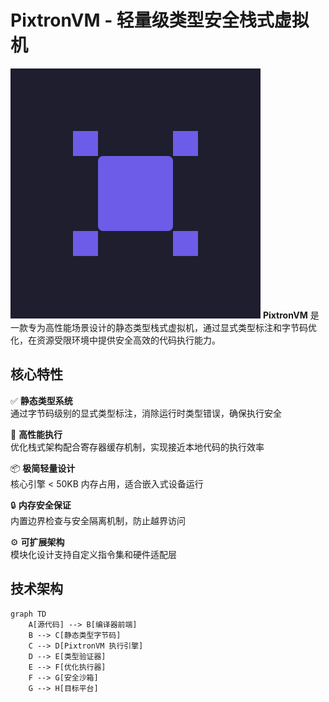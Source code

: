 # PixtronVM - 轻量级类型安全栈式虚拟机
![PixotronVM](./logo.svg)
**PixtronVM** 是一款专为高性能场景设计的静态类型栈式虚拟机，通过显式类型标注和字节码优化，在资源受限环境中提供安全高效的代码执行能力。

## 核心特性

✅ **静态类型系统**  
通过字节码级别的显式类型标注，消除运行时类型错误，确保执行安全

🚀 **高性能执行**  
优化栈式架构配合寄存器缓存机制，实现接近本地代码的执行效率

📦 **极简轻量设计**  
核心引擎 < 50KB 内存占用，适合嵌入式设备运行

🔒 **内存安全保证**  
内置边界检查与安全隔离机制，防止越界访问

⚙️ **可扩展架构**  
模块化设计支持自定义指令集和硬件适配层

## 技术架构

```mermaid
graph TD
    A[源代码] --> B[编译器前端]
    B --> C[静态类型字节码]
    C --> D[PixtronVM 执行引擎]
    D --> E[类型验证器]
    E --> F[优化执行器]
    F --> G[安全沙箱]
    G --> H[目标平台]
